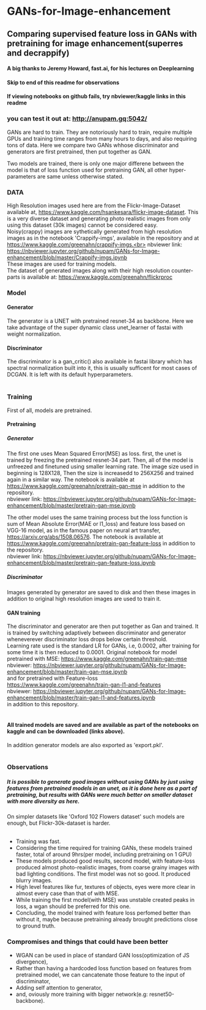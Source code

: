 # GANs-for-Image-enhancement
## Comparing supervised feature loss in GANs with pretraining for image enhancement(superres and decrappify)
#### A big thanks to Jeremy Howard, fast.ai, for his lectures on Deeplearning
#### Skip to end of this readme for observations
#### If viewing notebooks on github fails, try nbviewer/kaggle links in this readme

### you can test it out at: http://anupam.gq:5042/

GANs are hard to train. They are notoriously hard to train, require multiple GPUs and training time ranges from many hours to days, and also requiring tons of data. Here we compare two GANs whhose discriminator and generators are first pretrained, then put together as GAN.

Two models are trained, there is only one major differene between the model is that of loss function used for pretraining GAN, all other hyper-parameters are same unless otherwise stated.

### DATA 
High Resolution images used here are from the Flickr-Image-Dataset available at, https://www.kaggle.com/hsankesara/flickr-image-dataset. This is a very diverse dataset and generating photo realistic images from only using this dataset (30k images) cannot be considered easy. <br>
Noisy(crappy) images are sythetically generated from high resolution images as in the notebook 'Crappify-imgs', available in the repository and at https://www.kaggle.com/greenahn/crappify-imgs.<br>
nbviewer link: https://nbviewer.jupyter.org/github/nupam/GANs-for-Image-enhancement/blob/master/Crappify-imgs.ipynb<br>
These images are used for training models.<br>
The dataset of generated images along with their high resolution counter-parts is available at: https://www.kaggle.com/greenahn/flickrproc<br>

### Model
#### Generator
The generator is a UNET with pretrained resnet-34 as backbone. Here we take advantage of the super dynamic class unet_learner of fastai with weight normalization.<br>
#### Discriminator
The discriminator is a gan_critic() also available in fastai library which has spectral normalization built into it, this is usually sufficent for most cases of DCGAN. It is left with its default hyperparameters.<br><br>

### Training
First of all, models are pretrained.
#### Pretraining
##### Generator
The first one uses Mean Squared Error(MSE) as loss. first, the unet is trained by freezing the pretrained resnet-34 part. Then, all of the model is unfreezed and finetuned using smaller learning rate. The image size used in beginning is 128X128, Then the size is increasedd to 256X256 and trained again in a similar way. The notebook is available at https://www.kaggle.com/greenahn/pretrain-gan-mse in addition to the repository.<br>
nbviewer link: https://nbviewer.jupyter.org/github/nupam/GANs-for-Image-enhancement/blob/master/pretrain-gan-mse.ipynb<br>

The other model uses the same training process but the loss function is sum of Mean Absolute Error(MAE or l1_loss) and feature loss based on VGG-16 model, as in the famous paper on neural art transfer, https://arxiv.org/abs/1508.06576. The notebook is available at https://www.kaggle.com/greenahn/pretrain-gan-feature-loss in addition to the repository.<br>
nbviewer link: https://nbviewer.jupyter.org/github/nupam/GANs-for-Image-enhancement/blob/master/pretrain-gan-feature-loss.ipynb

##### Discriminator
Images generated by generator are saved to disk and then these images in addition to original high resolution images are used to train it.<br>
#### GAN training
The discriminator and generator are then put together as Gan and trained.
It is trained by switching adaptively between discriminator and generator wheneverever discriminator loss drops below certain threshold.<br>
Learning rate used is the standard LR for GANs, i.e, 0.0002, after training for some time it is then reduced to 0.0001.
Original notebook for model pretrained with MSE: https://www.kaggle.com/greenahn/train-gan-mse<br>
nbviewer: https://nbviewer.jupyter.org/github/nupam/GANs-for-Image-enhancement/blob/master/train-gan-mse.ipynb<br>
and for pretrained with Feature-loss https://www.kaggle.com/greenahn/train-gan-l1-and-features<br>
nbviewer: https://nbviewer.jupyter.org/github/nupam/GANs-for-Image-enhancement/blob/master/train-gan-l1-and-features.ipynb<br>
in addition to this repository.<br><br>

#### All trained models are saved and are available as part of the notebooks on kaggle and can be downloaded (links above).<br>
In addition generator models are also exported as 'export.pkl'.<br><br>

### Observations
##### It is possible to generate good images without using GANs by just using features from pretrained models in an unet, as it is done here as a part of pretraining, but results with GANs were much better on smaller dataset with more diversity as here.
On simpler datasets like 'Oxford 102 Flowers dataset' such models are enough, but Flickr-30k-dataset is harder.<br><br>
* Training was fast.<br>
* Considering the time required for training GANs, these models trained faster, total of around 9hrs(per model, including pretraining on 1 GPU)<br>
* These models produced good results, second model, with feature-loss produced almost photo-realistic images, from coarse grainy images with bad lighting conditions. The first model was not so good. It produced blurry images.<br>
* High level features like fur, textures of objects, eyes were more clear in almost every case than that of with MSE.<br>
* While training the first model(with MSE) was unstable created peaks in loss, a wgan should be preferred for this one.<br>
* Concluding, the model trained with feature loss perfomed better than without it, maybe because pretraining already brought predictions close to ground truth.<br>

### Compromises and things that could have been better
* WGAN can be used in place of standard GAN loss(optimization of JS divergence),<br>
* Rather than having a hardcoded loss function based on features from pretrained model, we can cancatenate those feature to the input of discriminator,<br>
* Adding self attention to generator,<br>
* and, oviously more training with bigger network(e.g: resnet50-backbone).<br>
